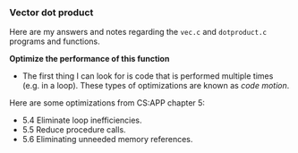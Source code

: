 ### Vector dot product
Here are my answers and notes regarding the `vec.c` and `dotproduct.c` programs and functions.

**Optimize the performance of this function**
- The first thing I can look for is code that is performed multiple times (e.g. in a loop). These types of optimizations are known as _code motion_.

Here are some optimizations from CS:APP chapter 5:
- 5.4 Eliminate loop inefficiencies.
- 5.5 Reduce procedure calls.
- 5.6 Eliminating unneeded memory references.
